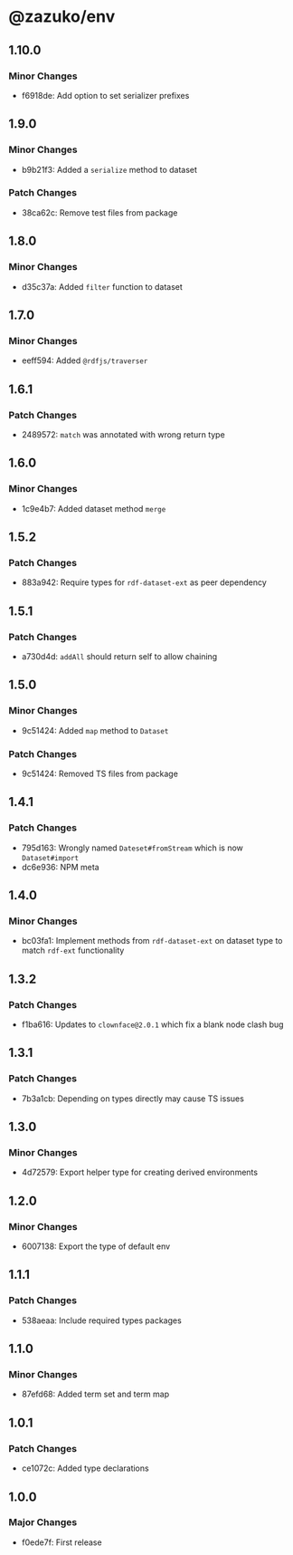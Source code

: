 # @zazuko/env

## 1.10.0

### Minor Changes

- f6918de: Add option to set serializer prefixes

## 1.9.0

### Minor Changes

- b9b21f3: Added a `serialize` method to dataset

### Patch Changes

- 38ca62c: Remove test files from package

## 1.8.0

### Minor Changes

- d35c37a: Added `filter` function to dataset

## 1.7.0

### Minor Changes

- eeff594: Added `@rdfjs/traverser`

## 1.6.1

### Patch Changes

- 2489572: `match` was annotated with wrong return type

## 1.6.0

### Minor Changes

- 1c9e4b7: Added dataset method `merge`

## 1.5.2

### Patch Changes

- 883a942: Require types for `rdf-dataset-ext` as peer dependency

## 1.5.1

### Patch Changes

- a730d4d: `addAll` should return self to allow chaining

## 1.5.0

### Minor Changes

- 9c51424: Added `map` method to `Dataset`

### Patch Changes

- 9c51424: Removed TS files from package

## 1.4.1

### Patch Changes

- 795d163: Wrongly named `Dateset#fromStream` which is now `Dataset#import`
- dc6e936: NPM meta

## 1.4.0

### Minor Changes

- bc03fa1: Implement methods from `rdf-dataset-ext` on dataset type to match `rdf-ext` functionality

## 1.3.2

### Patch Changes

- f1ba616: Updates to `clownface@2.0.1` which fix a blank node clash bug

## 1.3.1

### Patch Changes

- 7b3a1cb: Depending on types directly may cause TS issues

## 1.3.0

### Minor Changes

- 4d72579: Export helper type for creating derived environments

## 1.2.0

### Minor Changes

- 6007138: Export the type of default env

## 1.1.1

### Patch Changes

- 538aeaa: Include required types packages

## 1.1.0

### Minor Changes

- 87efd68: Added term set and term map

## 1.0.1

### Patch Changes

- ce1072c: Added type declarations

## 1.0.0

### Major Changes

- f0ede7f: First release
